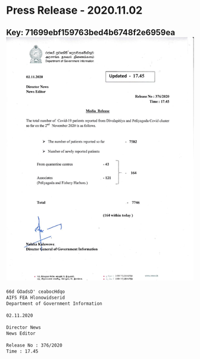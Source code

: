 # Press Release - 2020.11.02 
Key: 71699ebf159763bed4b6748f2e6959ea 
![img](img/71699ebf159763bed4b6748f2e6959ea.jpg)
---
```
66d GOadsD' ceabocHdqo
AIFS FEA Hlonowidserid
Department of Government Information

02.11.2020

Director News
News Editor

Release No : 376/2020
Time : 17.45

 

```

